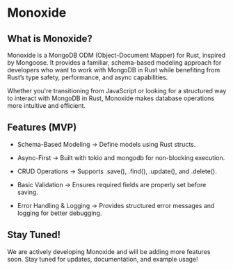 # Monoxide

## What is Monoxide?

Monoxide is a MongoDB ODM (Object-Document Mapper) for Rust, inspired by Mongoose. It provides a familiar, schema-based modeling approach for developers who want to work with MongoDB in Rust while benefiting from Rust’s type safety, performance, and async capabilities.

Whether you're transitioning from JavaScript or looking for a structured way to interact with MongoDB in Rust, Monoxide makes database operations more intuitive and efficient.

## Features (MVP)

- Schema-Based Modeling → Define models using Rust structs.

- Async-First → Built with tokio and mongodb for non-blocking execution.

- CRUD Operations → Supports .save(), .find(), .update(), and .delete().

- Basic Validation → Ensures required fields are properly set before saving.

- Error Handling & Logging → Provides structured error messages and logging for better debugging.

## Stay Tuned!

We are actively developing Monoxide and will be adding more features soon. Stay tuned for updates, documentation, and example usage!